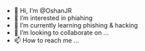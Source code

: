 - 👋 Hi, I’m @OshanJR
- 👀 I’m interested in phiahing
- 🌱 I’m currently learning phishing & hacking
- 💞️ I’m looking to collaborate on ...
- 📫 How to reach me ...

<!---
OshanJR/OshanJR is a ✨ special ✨ repository because its `README.md` (this file) appears on your GitHub profile.
You can click the Preview link to take a look at your changes.
--->
